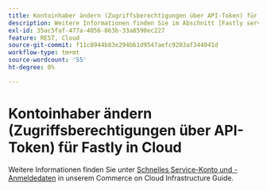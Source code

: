 ```yaml
---
title: Kontoinhaber ändern (Zugriffsberechtigungen über API-Token) für Fastly in Cloud
description: Weitere Informationen finden Sie im Abschnitt [Fastly service account and credentials](https://devdocs.magento.com/guides/v2.3/cloud/cdn/cloud-fastly.html#fastly-service-account-and-credentials) in unserer Entwicklerdokumentation.
exl-id: 35ac5faf-477a-4056-863b-33a8590ec227
feature: REST, Cloud
source-git-commit: f11c8944b83e294b61d9547aefc9203af344041d
workflow-type: tm+mt
source-wordcount: '55'
ht-degree: 0%

---
```


# Kontoinhaber ändern (Zugriffsberechtigungen über API-Token) für Fastly in Cloud

Weitere Informationen finden Sie unter [Schnelles Service-Konto und -Anmeldedaten](https://experienceleague.adobe.com/docs/commerce-cloud-service/user-guide/cdn/setup-fastly/fastly-configuration.html?lang=en#test-fastly-credentials) in unserem Commerce on Cloud Infrastructure Guide.

